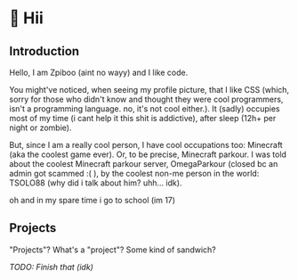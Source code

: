 # 👋 Hii
## Introduction
Hello, I am Zpiboo (aint no wayy) and I like code.

You might've noticed, when seeing my profile picture, that I like CSS (which, sorry for those who didn't know and thought they were cool programmers, isn't a programming language. no, it's not cool either.). It (sadly) occupies most of my time (i cant help it this shit is addictive), after sleep (12h+ per night or zombie).

But, since I am a really cool person, I have cool occupations too: Minecraft (aka the coolest game ever). Or, to be precise, Minecraft parkour. I was told about the coolest Minecraft parkour server, OmegaParkour (closed bc an admin got scammed :( ), by the coolest non-me person in the world: TSOLO88 (why did i talk about him? uhh... idk).

oh and in my spare time i go to school (im 17)

## Projects
"Projects"? What's a "project"? Some kind of sandwich?

_TODO: Finish that (idk)_
